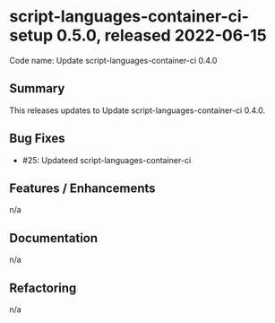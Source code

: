 # script-languages-container-ci-setup 0.5.0, released 2022-06-15

Code name: Update script-languages-container-ci 0.4.0

## Summary

This releases updates to Update script-languages-container-ci 0.4.0.

## Bug Fixes

 - #25: Updateed script-languages-container-ci

## Features / Enhancements

n/a

## Documentation

n/a

## Refactoring

n/a
